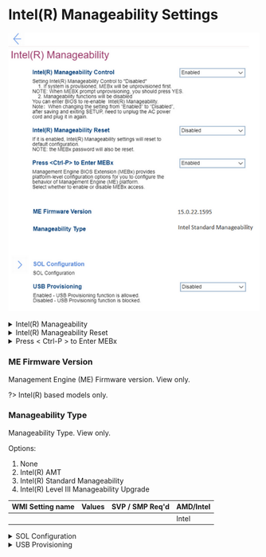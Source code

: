 # Intel(R) Manageability Settings #
![](./img/intelmanageability.png)

<details><summary>Intel(R) Manageability</summary>

Options:

1. **Enabled** – Default. 
2. Disabled.

?> When `Disabled`:<br>    a. If system is provisioned, MEBx (Management Engine BIOS Extension) will be unprovisioned first.<br>    b. Manageability functions will be disabled. You can enter BIOS to re-enable Intel(R) Manageability.<br>

!> When changing from `Enabled` to `Disabled`, after saving and existing SETUP, you need to unplug the AC power cord and plug it in again.


| WMI Setting name | Values | SVP / SMP Req'd | AMD/Intel |
|:---|:---|:---|:---|
| ManageabilityControl |  | yes | Intel |
</details>


<details><summary>Intel(R) Manageability Reset</summary>
Options:

1. Enabled.
2. **Disabled** – Default. 

!> When `Enabled`, Intel(R) Manageability settings will reset to default configuration.<br> The MEBx password will also be reset.<br>

| WMI Setting name | Values | SVP / SMP Req'd | AMD/Intel |
|:---|:---|:---|:---|
|  |  | yes | Intel |
</details>


<details><summary>Press < Ctrl-P > to Enter MEBx</summary>

?> Management Engine BIOS Extension (MEBx) provides platform-level configuration options for you to configure the behavior of Management Engine (ME) platform.

Options:

1. **Enabled** – Default.
2. Disabled. 

| WMI Setting name | Values | SVP / SMP Req'd | AMD/Intel |
|:---|:---|:---|:---|
| CtrlPEnterMEBx |  | yes | Intel |
</details>


### ME Firmware Version ###

Management Engine (ME) Firmware version. View only.

?> Intel(R) based models only.

### Manageability Type ###

Manageability Type. View only.

Options:

1. None
2. Intel(R) AMT
3. Intel(R) Standard Manageability
4. Intel(R) Level III Manageability Upgrade

| WMI Setting name | Values | SVP / SMP Req'd | AMD/Intel |
|:---|:---|:---|:---|
|  |  |  | Intel |
</details>


<details><summary>SOL Configuration</summary>

SOL (Serial over LAN) configuration group of settings.<br>

![](./img/solconfig.png)

<details><summary>Console Type</summary>

Options:

1. VT100
2. VT100-8bit
3. PC-ANSI-7bit
4. PC-ANSI
5. **VT100+** – Default.
6. VT-UTF8
7. ASCII

| WMI Setting name | Values | SVP / SMP Req'd | AMD/Intel |
|:---|:---|:---|:---|
| SOLConfiguration |  | yes | Intel |

</details>

</details>

<details><summary>USB Provisioning </summary>

Options:

1. Enabled – USB provisioning function is allowed.
2. **Disabled** – USB provisioning function is blocked. Default.

| WMI Setting name | Values | SVP / SMP Req'd | AMD/Intel |
|:---|:---|:---|:---|
| USBProvisioning |  | yes | Intel |
</details>